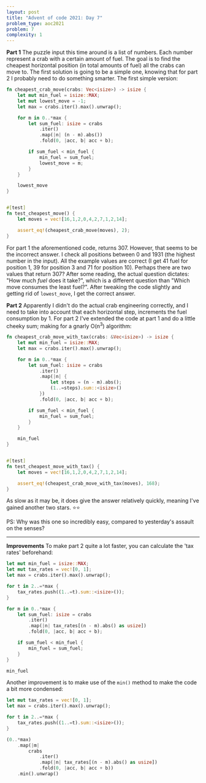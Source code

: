 ```yaml
---
layout: post
title: "Advent of code 2021: Day 7"
problem_type: aoc2021
problem: 7
complexity: 1
---
```


**Part 1**
The puzzle input this time around is a list of numbers. Each number represent a crab with a certain amount of fuel. The goal is to find the cheapest horizontal position (in total amounts of fuel) all the crabs can move to. The first solution is going to be a simple one, knowing that for part 2 I probably need to do something smarter. The first simple version:

```rust
fn cheapest_crab_move(crabs: Vec<isize>) -> isize {
    let mut min_fuel = isize::MAX;
    let mut lowest_move = -1;
    let max = crabs.iter().max().unwrap();

    for m in 0..*max {
        let sum_fuel: isize = crabs
            .iter()
            .map(|n| (n - m).abs())
            .fold(0, |acc, b| acc + b);

        if sum_fuel < min_fuel {
            min_fuel = sum_fuel;
            lowest_move = m;
        }
    }

    lowest_move
}


#[test]
fn test_cheapest_move() {
    let moves = vec![16,1,2,0,4,2,7,1,2,14];

    assert_eq!(cheapest_crab_move(moves), 2);
}
```

For part 1 the aforementioned code, returns 307. However, that seems to be the incorrect answer. I check all positions between 0 and 1931 (the highest number in the input). All the example values are correct (I get 41 fuel for position 1, 39 for position 3 and 71 for position 10). Perhaps there are two values that return 307? After some reading, the actual question dictates: "How much _fuel_ does it take?", which is a different question than "Which move consumes the least fuel?". After tweaking the code slightly and getting rid of `lowest_move`, I get the correct answer.

**Part 2**
Apparently I didn't do the actual crab engineering correctly, and I need to take into account that each horizontal step, increments the fuel consumption by 1. For part 2 I've extended the code at part 1 and do a little cheeky sum; making for a gnarly O(n<sup>3</sup>) algorithm:

```rust
fn cheapest_crab_move_with_tax(crabs: &Vec<isize>) -> isize {
    let mut min_fuel = isize::MAX;
    let max = crabs.iter().max().unwrap();

    for m in 0..*max {
        let sum_fuel: isize = crabs
            .iter()
            .map(|n| {
                let steps = (n - m).abs();
                (1..=steps).sum::<isize>()
            })
            .fold(0, |acc, b| acc + b);

        if sum_fuel < min_fuel {
            min_fuel = sum_fuel;
        }
    }

    min_fuel
}


#[test]
fn test_cheapest_move_with_tax() {
    let moves = vec![16,1,2,0,4,2,7,1,2,14];

    assert_eq!(cheapest_crab_move_with_tax(moves), 168);
}
```

As slow as it may be, it does give the answer relatively quickly, meaning I've gained another two stars. ⭐️⭐️

PS: Why was this one so incredibly easy, compared to yesterday's assault on the senses?

---

**Improvements**
To make part 2 quite a lot faster, you can calculate the 'tax rates' beforehand:

```rust
let mut min_fuel = isize::MAX;
let mut tax_rates = vec![0, 1];
let max = crabs.iter().max().unwrap();

for t in 2..=*max {
    tax_rates.push((1..=t).sum::<isize>());
}

for m in 0..*max {
    let sum_fuel: isize = crabs
        .iter()
        .map(|n| tax_rates[(n - m).abs() as usize])
        .fold(0, |acc, b| acc + b);

    if sum_fuel < min_fuel {
        min_fuel = sum_fuel;
    }
}

min_fuel
```

Another improvement is to make use of the `min()` method to make the code a bit more condensed:

```rust
let mut tax_rates = vec![0, 1];
let max = crabs.iter().max().unwrap();

for t in 2..=*max {
    tax_rates.push((1..=t).sum::<isize>());
}

(0..*max)
    .map(|m|
        crabs
            .iter()
            .map(|n| tax_rates[(n - m).abs() as usize])
            .fold(0, |acc, b| acc + b))
    .min().unwrap()
```
